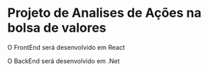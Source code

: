 # Projeto de Analises de Ações na bolsa de valores

O FrontEnd será desenvolvido em React

O BackEnd será desenvolvido em .Net